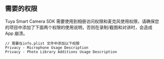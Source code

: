 ## 需要的权限

Tuya Smart Camera SDK 需要使用到相册访问权限和麦克风使用权限，请确保您的项目中添加了下面两个权限的使用说明，否则在录制/截图和对讲时，会造成 App 崩溃。

```
// 需要在info.plist 文件中添加以下权限
Privacy - Microphone Usage Description
Privacy - Photo Library Additions Usage Description
```

